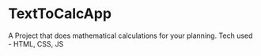# TextToCalcApp
A Project that does mathematical calculations for your planning. Tech used - HTML, CSS, JS

